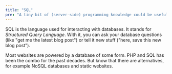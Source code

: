 ```yaml
---
title: "SQL"
pre: "A tiny bit of (server-side) programming knowledge could be useful. Checkout the basic PHP course."
---
```


SQL is the language used for interacting with databases. It stands for <em>Structured Query Language</em>. With it, you can ask your database questions (like "get me the latest blog post") or tell it new stuff ("here, save this new blog post").

Most websites are powered by a database of some form. PHP and SQL has been the combo for the past decades. But know that there are alternatives, for example NoSQL databases and static websites.